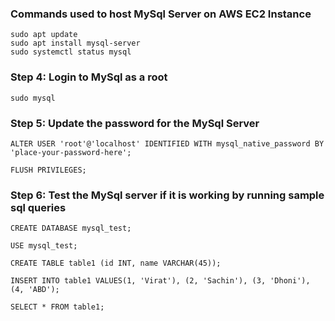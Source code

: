 ### Commands used to host MySql Server on AWS EC2 Instance
```
sudo apt update
sudo apt install mysql-server
sudo systemctl status mysql
```
### Step 4: Login to MySql as a root
```
sudo mysql
```
### Step 5: Update the password for the MySql Server
```
ALTER USER 'root'@'localhost' IDENTIFIED WITH mysql_native_password BY 'place-your-password-here';

FLUSH PRIVILEGES;
```
### Step 6: Test the MySql server if it is working by running sample sql queries
```
CREATE DATABASE mysql_test;

USE mysql_test;

CREATE TABLE table1 (id INT, name VARCHAR(45));

INSERT INTO table1 VALUES(1, 'Virat'), (2, 'Sachin'), (3, 'Dhoni'), (4, 'ABD');

SELECT * FROM table1;
```
